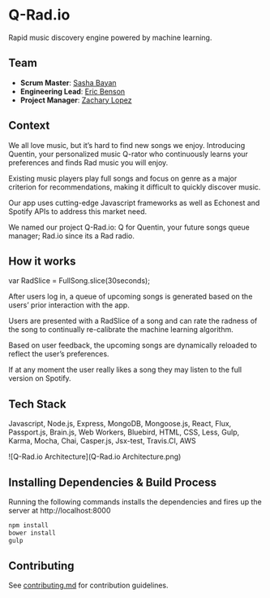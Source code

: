# Q-Rad.io

Rapid music discovery engine powered by machine learning. 

## Team

  - __Scrum Master__: [Sasha Bayan](https://github.com/SashaBayan)
  - __Engineering Lead__: [Eric Benson](https://github.com/ericbenson)
  - __Project Manager__: [Zachary Lopez](https://github.com/zdlopez)

## Context

We all love music, but it’s hard to find new songs we enjoy. Introducing Quentin, your personalized music Q-rator who continuously learns your preferences and finds Rad music you will enjoy. 

Existing music players play full songs and focus on genre as a major criterion for recommendations,  making it difficult to quickly discover music. 

Our app uses cutting-edge Javascript frameworks as well as Echonest and Spotify APIs to address this market need. 

We named our project Q-Rad.io: Q for Quentin, your future songs queue manager; Rad.io since its a Rad radio. 

## How it works

var RadSlice = FullSong.slice(30seconds);

After users log in, a queue of upcoming songs is generated based on the users’ prior interaction with the app. 

Users are presented with a RadSlice of a song and can rate the radness of the song to continually re-calibrate the machine learning algorithm. 

Based on user feedback, the upcoming songs are dynamically reloaded to reflect the user’s preferences. 

If at any moment the user really likes a song they may listen to the full version on Spotify. 

## Tech Stack

Javascript, Node.js, Express, MongoDB, Mongoose.js, React, Flux, Passport.js, Brain.js, Web Workers, Bluebird, HTML, CSS, Less, Gulp, Karma, Mocha, Chai, Casper.js, Jsx-test, Travis.CI, AWS

![Q-Rad.io Architecture](Q-Rad.io Architecture.png)

## Installing Dependencies & Build Process

Running the following commands installs the dependencies and fires up the server at http://localhost:8000

```bash
npm install
bower install
gulp
```

## Contributing

See [contributing.md](contributing.md) for contribution guidelines.
